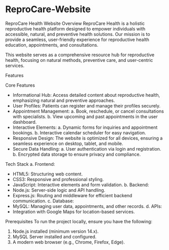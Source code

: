 # ReproCare-Website
ReproCare Health Website
Overview
ReproCare Health is a holistic reproductive health platform designed to empower individuals with accessible, natural, and preventive health solutions. Our mission is to provide a seamless, user-friendly experience for reproductive health education, appointments, and consultations.

This website serves as a comprehensive resource hub for reproductive health, focusing on natural methods, preventive care, and user-centric services.

Features

Core Features
- Informational Hub: Access detailed content about reproductive health, emphasizing natural and preventive approaches.
- User Profiles: Patients can register and manage their profiles securely.
- Appointment Management:
a. Book, reschedule, or cancel consultations with specialists.
b. View upcoming and past appointments in the user dashboard.
- Interactive Elements:
a. Dynamic forms for inquiries and appointment bookings.
b. Interactive calendar scheduler for easy navigation.
- Responsive Design: The website is optimized for all devices, ensuring a seamless experience on desktop, tablet, and mobile.
- Secure Data Handling:
a. User authentication via login and registration.
b. Encrypted data storage to ensure privacy and compliance.

Tech Stack
a. Frontend:
- HTML5: Structuring web content.
- CSS3: Responsive and professional styling.
- JavaScript: Interactive elements and form validation.
b. Backend:
- Node.js: Server-side logic and API handling.
- Express.js: Routing and middleware for efficient backend communication.
c. Database:
- MySQL: Managing user data, appointments, and other records.
d. APIs:
- Integration with Google Maps for location-based services.

Prerequisites
To run the project locally, ensure you have the following:
1. Node.js installed (minimum version 14.x).
2. MySQL Server installed and configured.
3. A modern web browser (e.g., Chrome, Firefox, Edge).

